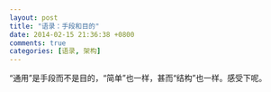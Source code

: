 ```yaml
---
layout: post
title: "语录：手段和目的"
date: 2014-02-15 21:36:38 +0800
comments: true
categories: [语录, 架构]
---
```


“通用”是手段而不是目的，“简单”也一样，甚而“结构”也一样。感受下呢。
